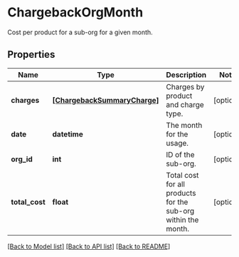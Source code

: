 # ChargebackOrgMonth

Cost per product for a sub-org for a given month.

## Properties
Name | Type | Description | Notes
------------ | ------------- | ------------- | -------------
**charges** | [**[ChargebackSummaryCharge]**](ChargebackSummaryCharge.md) | Charges by product and charge type. | [optional] 
**date** | **datetime** | The month for the usage. | [optional] 
**org_id** | **int** | ID of the sub-org. | [optional] 
**total_cost** | **float** | Total cost for all products for the sub-org within the month. | [optional] 

[[Back to Model list]](README.md#documentation-for-models) [[Back to API list]](README.md#documentation-for-api-endpoints) [[Back to README]](README.md)


